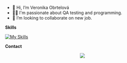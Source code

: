 - 👋 Hi, I’m Veronika Obrtelová
- 👩‍💻 I'm passionate about QA testing and programming.
- 💞️ I’m looking to collaborate on new job.

**Skills**

[![My Skills](https://skillicons.dev/icons?i=github,visualstudio,py,selenium,hmtl,css,js)](https://skillicons.dev)

**Contact**
<p align="center">
  <a href="(https://www.linkedin.com/in/veronika-obrtelov%C3%A1/)">
    <img src="https://skillicons.dev/icons?i=linkedin" />
  </a>
</p>
